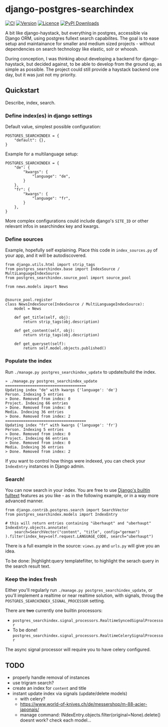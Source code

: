 # django-postgres-searchindex

[![CI](https://img.shields.io/github/actions/workflow/status/bnzk/django-postgres-searchindex/ci.yml?style=flat-square&logo=github "CI")](https://github.com/bnzk/django-postgres-searchindex/actions/workflows/ci.yml)
[![Version](https://img.shields.io/pypi/v/django-postgres-searchindex.svg?style=flat-square "Version")](https://pypi.python.org/pypi/django-postgres-searchindex/)
[![Licence](https://img.shields.io/github/license/bnzk/django-postgres-searchindex.svg?style=flat-square "Licence")](https://pypi.python.org/pypi/django-postgres-searchindex/)
[![PyPI Downloads](https://img.shields.io/pypi/dm/django-postgres-searchindex?style=flat-square "PyPi Downloads")](https://pypistats.org/packages/django-postgres-searchindex)

A bit like django-haystack, but everything in postgres, accessible via Django ORM, using
postgres fullext search capabilites. The goal is to ease setup and 
maintainance for smaller and medium sized projects - without dependencies on
search technology like elastic, solr or whoosh.

During conception, I was thinking about developing a backend for django-haystack, but 
decided against, to be able to develop from the ground up, as simple as possible. The 
project could still provide a haystack backend one day, but it was just not my priority.

## Quickstart

Describe, index, search.

### Define index(es) in django settings

Default value, simplest possible configuration:

```
POSTGRES_SEARCHINDEX = {
    "default": {},
}
```

Example for a multilanguage setup:

```
POSTGRES_SEARCHINDEX = {
    "de": {
        "kwargs": {
            "language": "de",
        }
    },
    "fr": {
        "kwargs": {
            "language": "fr",
        }
    },
}
```

More complex configurations could include django's `SITE_ID` or other relevant infos
in searchindex key and kwargs.

### Define sources

Example, hopefully self explaining. Place this code in `index_sources.py` of your app, and
it will be autodiscovered.

```
from django.utils.html import strip_tags
from postgres_searchindex.base import IndexSource / MultiLanguageIndexSource
from postgres_searchindex.source_pool import source_pool

from news.models import News


@source_pool.register
class NewsIndexSource(IndexSource / MultiLanguageIndexSource):
    model = News

    def get_title(self, obj):
        return strip_tags(obj.description)

    def get_content(self, obj):
        return strip_tags(obj.description)

    def get_queryset(self):
        return self.model.objects.published()
```

### Populate the index

Run  `./manage.py postgres_searchindex_update` to update/build the index.

```
» ./manage.py postgres_searchindex_update
====================================
Updating index "de" with kwargs {'language': 'de'}
Person. Indexing 5 entries
> Done. Removed from index: 0
Project. Indexing 66 entries
> Done. Removed from index: 0
Media. Indexing 36 entries
> Done. Removed from index: 2
====================================
Updating index "fr" with kwargs {'language': 'fr'}
Person. Indexing 5 entries
> Done. Removed from index: 0
Project. Indexing 66 entries
> Done. Removed from index: 0
Media. Indexing 36 entries
> Done. Removed from index: 2
```

If you want to control how things were indexed, you can check
your `IndexEntry` instances in Django admin.

### Search!

You can now search in your index. You are free to use [Django's builtin fulltext](https://docs.djangoproject.com/en/dev/ref/contrib/postgres/search/)
features as you like - as in the following example, or in a way more advanced manner.

```
from django.contrib.postgres.search import SearchVector
from postgres_searchindex.models import IndexEntry

# this will return entries containing "überhaupt" and "uberhaupt"
IndexEntry.objects.annotate(
    search=SearchVector("content", "title", config="german")
).filter(index_key=self.request.LANGUAGE_CODE, search="uberhaupt")

```

There is a full example in the source: `views.py` and `urls.py` will give you an idea. 

To be done: |highlight:query templatefilter, to highlight the serach query in the 
search result text.

### Keep the index fresh

Either you'll regularly run `./manage.py postgres_searchindex_update`, or you'll 
implement a realtime or near realtime solution, with signals, throug the 
`POSTGRES_SEARCHINDEX_SIGNAL_PROCESSOR` setting. 

There are ~~two~~ currently one builtin processors:
 - `postgres_searchindex.signal_processors.RealtimeSyncedSignalProcessor`
 - To be done! `postgres_searchindex.signal_processors.RealtimeCelerySignalProcessor`

The async signal processor will require you to have celery configured.


## TODO

- properly handle removal of instances
- use trigram search?
- create an index for `content` and title
- instant update index via signals (update/delete models)
  - with celery? 
  - https://www.world-of-knives.ch/de/messershop/m-88-acier-japonais/
  - manage command: INdexEntry.objects.filter(original=None).delete() doesnt work?
    check each model...
